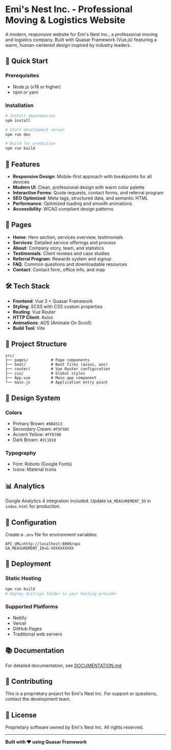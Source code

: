 # Emi's Nest Inc. - Professional Moving & Logistics Website

A modern, responsive website for Emi's Nest Inc., a professional moving and logistics company. Built with Quasar Framework (Vue.js) featuring a warm, human-centered design inspired by industry leaders.

## 🚀 Quick Start

### Prerequisites
- Node.js (v18 or higher)
- npm or yarn

### Installation
```bash
# Install dependencies
npm install

# Start development server
npm run dev

# Build for production
npm run build
```

## 🎨 Features

- **Responsive Design**: Mobile-first approach with breakpoints for all devices
- **Modern UI**: Clean, professional design with warm color palette
- **Interactive Forms**: Quote requests, contact forms, and referral program
- **SEO Optimized**: Meta tags, structured data, and semantic HTML
- **Performance**: Optimized loading and smooth animations
- **Accessibility**: WCAG compliant design patterns

## 📱 Pages

- **Home**: Hero section, services overview, testimonials
- **Services**: Detailed service offerings and process
- **About**: Company story, team, and statistics
- **Testimonials**: Client reviews and case studies
- **Referral Program**: Rewards system and signup
- **FAQ**: Common questions and downloadable resources
- **Contact**: Contact form, office info, and map

## 🛠️ Tech Stack

- **Frontend**: Vue 3 + Quasar Framework
- **Styling**: SCSS with CSS custom properties
- **Routing**: Vue Router
- **HTTP Client**: Axios
- **Animations**: AOS (Animate On Scroll)
- **Build Tool**: Vite

## 📁 Project Structure

```
src/
├── pages/          # Page components
├── boot/           # Boot files (axios, aos)
├── router/         # Vue Router configuration
├── css/            # Global styles
├── App.vue         # Main app component
└── main.js         # Application entry point
```

## 🎯 Design System

### Colors
- Primary Brown: `#8B4513`
- Secondary Cream: `#F5F5DC`
- Accent Yellow: `#FFD700`
- Dark Brown: `#2C1810`

### Typography
- Font: Roboto (Google Fonts)
- Icons: Material Icons

## 📊 Analytics

Google Analytics 4 integration included. Update `GA_MEASUREMENT_ID` in `index.html` for production.

## 🔧 Configuration

Create a `.env` file for environment variables:
```env
API_URL=http://localhost:8000/api
GA_MEASUREMENT_ID=G-XXXXXXXXXX
```

## 🚀 Deployment

### Static Hosting
```bash
npm run build
# Deploy dist/spa folder to your hosting provider
```

### Supported Platforms
- Netlify
- Vercel
- GitHub Pages
- Traditional web servers

## 📚 Documentation

For detailed documentation, see [DOCUMENTATION.md](./DOCUMENTATION.md)

## 🤝 Contributing

This is a proprietary project for Emi's Nest Inc. For support or questions, contact the development team.

## 📄 License

Proprietary software owned by Emi's Nest Inc. All rights reserved.

---

**Built with ❤️ using Quasar Framework**